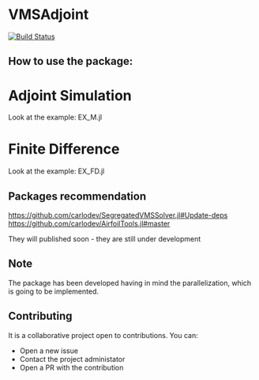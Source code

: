 # VMSAdjoint

[![Build Status](https://github.com/carlodev/VMSAdjoint.jl/actions/workflows/CI.yml/badge.svg?branch=main)](https://github.com/carlodev/VMSAdjoint.jl/actions/workflows/CI.yml?query=branch%3Amain)


## How to use the package:

# Adjoint Simulation
Look at the example: EX_M.jl

# Finite Difference
Look at the example: EX_FD.jl


## Packages recommendation
https://github.com/carlodev/SegregatedVMSSolver.jl#Update-deps
https://github.com/carlodev/AirfoilTools.jl#master
 
They will published soon - they are still under development



## Note
The package has been developed having in mind the parallelization, which is going to be implemented.

## Contributing
It is a collaborative project open to contributions. You can:
- Open a new issue
- Contact the project administator
- Open a PR with the contribution